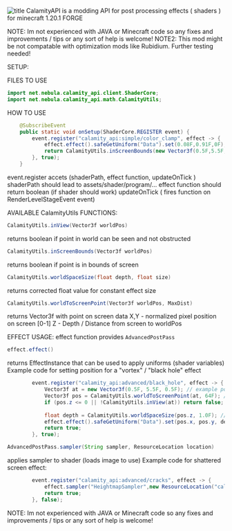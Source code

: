 ![title](https://github.com/user-attachments/assets/f779684c-186a-4db1-b363-3be3e1d56496)
CalamityAPI is a modding API for post processing effects ( shaders ) for minecraft 1.20.1 FORGE

NOTE: Im not experienced with JAVA or Minecraft code so any fixes and improvements / tips or any sort of help is welcome!
NOTE2: This mod might be not compatable with optimization mods like Rubidium. Further testing needed!

SETUP:

FILES TO USE
```java
import net.nebula.calamity_api.client.ShaderCore;
import net.nebula.calamity_api.math.CalamityUtils;
```

HOW TO USE
```java
	@SubscribeEvent
	public static void onSetup(ShaderCore.REGISTER event) {
		event.register("calamity_api:simple/color_clamp", effect -> {
			effect.effect().safeGetUniform("Data").set(0.08F,0.91F,0F);
		    return CalamityUtils.inScreenBounds(new Vector3f(0.5F,5.5F,0.5F));
		}, true);
	}
```
event.register accets (shaderPath, effect function, updateOnTick )
shaderPath should lead to assets/shader/program/...
effect function should return boolean (if shader should work)
updateOnTick ( fires function on RenderLevelStageEvent event)

AVAILABLE CalamityUtils FUNCTIONS:
```java
CalamityUtils.inView(Vector3f worldPos)
```
returns boolean if point in world can be seen and not obstructed

```java
CalamityUtils.inScreenBounds(Vector3f worldPos)
```
returns boolean if point is in bounds of screen

```java
CalamityUtils.worldSpaceSize(float depth, float size)
```
returns corrected float value for constant effect size

```java
CalamityUtils.worldToScreenPoint(Vector3f worldPos, MaxDist)
```
returns Vector3f with point on screen data
X,Y - normalized pixel position on screen [0-1]
Z - Depth / Distance from screen to worldPos

EFFECT USAGE:
effect function provides `AdvancedPostPass`

```java
effect.effect()
```
returns EffectInstance that can be used to apply uniforms (shader variables)
Example code for setting position for a "vortex" / "black hole" effect
```java
		event.register("calamity_api:advanced/black_hole", effect -> {
			Vector3f at = new Vector3f(0.5F, 5.5F, 0.5F); // example position
			Vector3f pos = CalamityUtils.worldToScreenPoint(at, 64F); // returns normalized x,y position and raw depth
			if (pos.z <= 0 || !CalamityUtils.inView(at)) return false; // checks if depth is in bounds and on screen (not blocked)
		
			float depth = CalamityUtils.worldSpaceSize(pos.z, 1.0F); // fixed depth
			effect.effect().safeGetUniform("Data").set(pos.x, pos.y, depth); // sets Uniform "Data" to shader
			return true;
		}, true);
```

```java
AdvancedPostPass.sampler(String sampler, ResourceLocation location)
```
applies sampler to shader (loads image to use)
Example code for shattered screen effect:
```java
		event.register("calamity_api:advanced/cracks", effect -> {
			effect.sampler("HeightmapSampler",new ResourceLocation("calamity_api","textures/noise_heightmap.png"));
			return true;
		}, false);
```

NOTE: Im not experienced with JAVA or Minecraft code so any fixes and improvements / tips or any sort of help is welcome!
